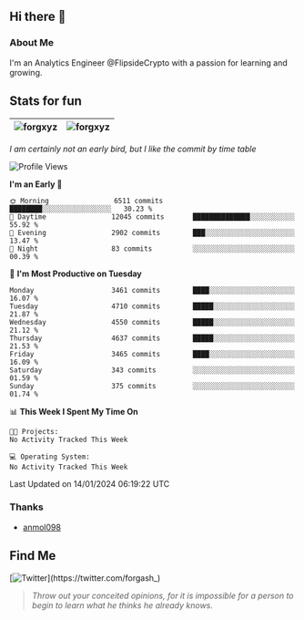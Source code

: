 ## Hi there 👋

### About Me

I'm an Analytics Engineer @FlipsideCrypto with a passion for learning and growing.
  
## Stats for fun

| <img align="center" src="https://github-readme-streak-stats.herokuapp.com/?user=forgxyz&theme=tokyonight" alt="forgxyz" /> | <img align="center" src="https://github-readme-stats.vercel.app/api?username=forgxyz&theme=tokyonight&show_icons=true" alt="forgxyz" /> |
| ------------- |------------- |

*I am certainly not an early bird, but I like the commit by time table*  

<!--START_SECTION:waka-->
![Profile Views](http://img.shields.io/badge/Profile%20Views-0-blue)

**I'm an Early 🐤** 

```text
🌞 Morning                6511 commits        ████████░░░░░░░░░░░░░░░░░   30.23 % 
🌆 Daytime                12045 commits       ██████████████░░░░░░░░░░░   55.92 % 
🌃 Evening                2902 commits        ███░░░░░░░░░░░░░░░░░░░░░░   13.47 % 
🌙 Night                  83 commits          ░░░░░░░░░░░░░░░░░░░░░░░░░   00.39 % 
```
📅 **I'm Most Productive on Tuesday** 

```text
Monday                   3461 commits        ████░░░░░░░░░░░░░░░░░░░░░   16.07 % 
Tuesday                  4710 commits        █████░░░░░░░░░░░░░░░░░░░░   21.87 % 
Wednesday                4550 commits        █████░░░░░░░░░░░░░░░░░░░░   21.12 % 
Thursday                 4637 commits        █████░░░░░░░░░░░░░░░░░░░░   21.53 % 
Friday                   3465 commits        ████░░░░░░░░░░░░░░░░░░░░░   16.09 % 
Saturday                 343 commits         ░░░░░░░░░░░░░░░░░░░░░░░░░   01.59 % 
Sunday                   375 commits         ░░░░░░░░░░░░░░░░░░░░░░░░░   01.74 % 
```


📊 **This Week I Spent My Time On** 

```text
🐱‍💻 Projects: 
No Activity Tracked This Week

💻 Operating System: 
No Activity Tracked This Week
```


 Last Updated on 14/01/2024 06:19:22 UTC
<!--END_SECTION:waka-->

### Thanks
 - [anmol098](https://github.com/anmol098/waka-readme-stats/)
  
## Find Me
[![Twitter](https://img.shields.io/twitter/url/https/twitter.com/forgash_.svg?style=social&label=Follow%20%40forgash_)](https://twitter.com/forgash_)


> *Throw out your conceited opinions, for it is impossible for a person to begin to learn what he thinks he already knows.* 
